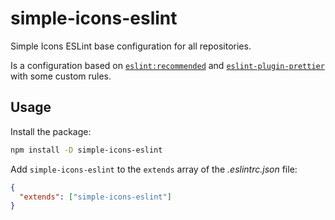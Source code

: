 # simple-icons-eslint

Simple Icons ESLint base configuration for all repositories.

Is a configuration based on [`eslint:recommended`](https://github.com/eslint/eslint/blob/e5e9e271da58361bda16f7abc8f367ccc6f91510/conf/eslint-recommended.js) and [`eslint-plugin-prettier`](https://github.com/prettier/eslint-plugin-prettier) with some custom rules.

## Usage

Install the package:

```sh
npm install -D simple-icons-eslint
```

Add `simple-icons-eslint` to the `extends` array of the *.eslintrc.json* file:

```json
{
  "extends": ["simple-icons-eslint"]
}
```
